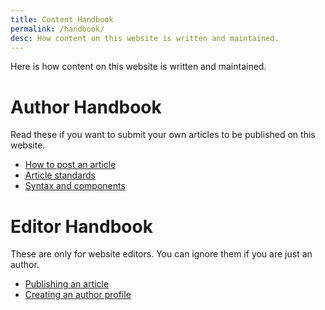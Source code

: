 ```yaml
---
title: Content Handbook
permalink: /handbook/
desc: How content on this website is written and maintained.
---
```


Here is how content on this website is written and maintained.

# Author Handbook

Read these if you want to submit your own articles to be published on this website.

* [How to post an article](/how-to-post-an-article/)
* [Article standards](/article-standards/)
* [Syntax and components](/syntax-components/)

# Editor Handbook

These are only for website editors. You can ignore them if you are just an author.

<!-- * [Dashword coding 101](/dashword-coding-101/) -->
* [Publishing an article](/publish-article/)
* [Creating an author profile](/author-profile/)